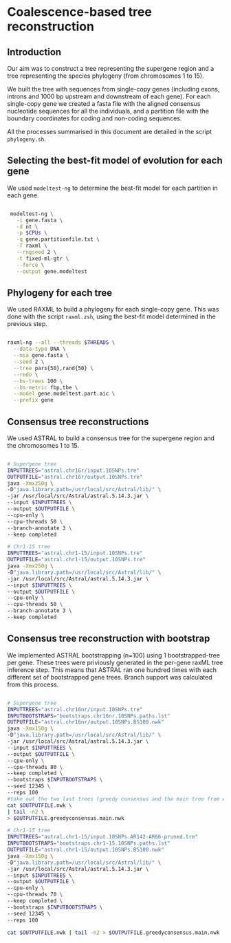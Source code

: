 # Coalescence-based tree reconstruction

## Introduction

Our aim was to construct a tree representing the supergene region and a tree representing the species phylogeny (from chromosomes 1 to 15).

We built the tree with sequences from single-copy genes (including exons, introns and 1000 bp upstream and downstream of each gene). For each single-copy gene we created a fasta file with the aligned consensus nucleotide sequences for all the individuals, and a partition file with the boundary coordinates for coding and non-coding sequences.

All the processes summarised in this document are detailed in the script `phylogeny.sh`.

## Selecting the best-fit model of evolution for each gene

We used `modeltest-ng` to determine the best-fit model for each partition in each gene.

```sh

 modeltest-ng \
   -i gene.fasta \
   -d nt \
   -p $CPUs \
   -q gene.partitionfile.txt \
   -T raxml \
   --rngseed 2 \
   -t fixed-ml-gtr \
   --force \
   --output gene.modeltest

```

## Phylogeny for each tree

We used RAXML to build a phylogeny for each single-copy gene. This was done with the script `raxml.zsh`, using the best-fit model determined in the previous step.

``` sh

raxml-ng --all --threads $THREADS \
  --data-type DNA \
  --msa gene.fasta \
  --seed 2 \
  --tree pars{50},rand{50} \
  --redo \
  --bs-trees 100 \
  --bs-metric fbp,tbe \
  --model gene.modeltest.part.aic \
  --prefix gene

```

## Consensus tree reconstructions

We used ASTRAL to build a consensus tree for the supergene region and the chromosomes 1 to 15.

```sh

# Supergene tree
INPUTTREES="astral.chr16r/input.10SNPs.tre"
OUTPUTFILE="astral.chr16r/output.10SNPs.tre"
java -Xmx250g \
-D"java.library.path=/usr/local/src/Astral/lib/" \
-jar /usr/local/src/Astral/astral.5.14.3.jar \
--input $INPUTTREES \
--output $OUTPUTFILE \
--cpu-only \
--cpu-threads 50 \
--branch-annotate 3 \
--keep completed

# Chr1-15 tree
INPUTTREES="astral.chr1-15/input.10SNPs.tre"
OUTPUTFILE="astral.chr1-15/output.10SNPs.tre"
java -Xmx250g \
-D"java.library.path=/usr/local/src/Astral/lib/" \
-jar /usr/local/src/Astral/astral.5.14.3.jar \
--input $INPUTTREES \
--output $OUTPUTFILE \
--cpu-only \
--cpu-threads 50 \
--branch-annotate 3 \
--keep completed

```

## Consensus tree reconstruction with bootstrap
We implemented ASTRAL bootstrapping (n=100) using 1 bootstrapped-tree per gene. These trees were priviously generated in the per-gene raxML tree inference step. This means that ASTRAL ran one hundred times with each different set of bootstrapped gene trees. Branch support was calculated from this process. 

```sh

# Supergene tree
INPUTTREES="astral.chr16nr/input.10SNPs.tre"
INPUTBOOTSTRAPS="bootstraps.chr16nr.10SNPs.paths.lst"
OUTPUTFILE="astral.chr16nr/output.10SNPs.BS100.nwk"
java -Xmx150g \
-D"java.library.path=/usr/local/src/Astral/lib/" \
-jar /usr/local/src/Astral/astral.5.14.3.jar \
--input $INPUTTREES \
--output $OUTPUTFILE \
--cpu-only \
--cpu-threads 80 \
--keep completed \
--bootstraps $INPUTBOOTSTRAPS \
--seed 12345 \
--reps 100
#take out the two last trees (greedy consensus and the main tree from Astral for viz)
cat $OUTPUTFILE.nwk \
| tail -n2 \
> $OUTPUTFILE.greedyconsensus.main.nwk

# Chr1-15 tree
INPUTTREES="astral.chr1-15/input.10SNPs.AR142-AR66-pruned.tre"
INPUTBOOTSTRAPS="bootstraps.chr1-15.10SNPs.paths.lst"
OUTPUTFILE="astral.chr1-15/output.10SNPs.BS100.nwk"
java -Xmx150g \
-D"java.library.path=/usr/local/src/Astral/lib/" \
-jar /usr/local/src/Astral/astral.5.14.3.jar \
--input $INPUTTREES \
--output $OUTPUTFILE \
--cpu-only \
--cpu-threads 70 \
--keep completed \
--bootstraps $INPUTBOOTSTRAPS \
--seed 12345 \
--reps 100

cat $OUTPUTFILE.nwk | tail -n2 > $OUTPUTFILE.greedyconsensus.main.nwk
```

